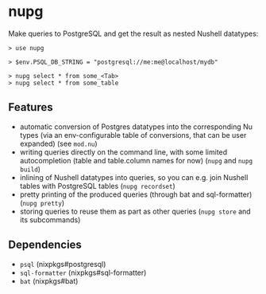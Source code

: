 # nupg

Make queries to PostgreSQL and get the result as nested Nushell datatypes:

```nushell
> use nupg

> $env.PSQL_DB_STRING = "postgresql://me:me@localhost/mydb"

> nupg select * from some_<Tab>
> nupg select * from some_table
```

## Features

- automatic conversion of Postgres datatypes into the corresponding Nu types (via an env-configurable table of conversions, that can be user expanded) (see `mod.nu`)
- writing queries directly on the command line, with some limited autocompletion (table and table.column names for now) (`nupg` and `nupg build`)
- inlining of Nushell datatypes into queries, so you can e.g. join Nushell tables with PostgreSQL tables (`nupg recordset`)
- pretty printing of the produced queries (through bat and sql-formatter) (`nupg pretty`)
- storing queries to reuse them as part as other queries (`nupg store` and its subcommands)

## Dependencies

- `psql` (nixpkgs#postgresql)
- `sql-formatter` (nixpkgs#sql-formatter)
- `bat` (nixpkgs#bat)
